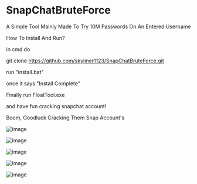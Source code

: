 # SnapChatBruteForce
A Simple Tool Mainly Made To Try 10M Passwords On An Entered Username

How To Install And Run?

in cmd do 

git clone https://github.com/skyliner1123/SnapChatBruteForce.git

run "install.bat"

once it says "Install Complete"

Finally run FloatTool.exe

and have fun cracking snapchat account!

Boom, Goodluck Cracking Them Snap Account's


![image](https://github.com/skyliner1123/SnapChatBruteForce/assets/103896565/369fedc5-881d-46ed-9fad-201755d3e4ef)

![image](https://github.com/skyliner1123/SnapChatBruteForce/assets/103896565/71573a50-587c-4200-923e-3458883a0347)

![image](https://github.com/skyliner1123/SnapChatBruteForce/assets/103896565/791ca8bc-db42-41b5-9eaa-20dc099e8233)

![image](https://github.com/skyliner1123/SnapChatBruteForce/assets/103896565/4e3e3896-9fc8-4da7-8631-52677a7b2426)

![image](https://github.com/skyliner1123/SnapChatBruteForce/assets/103896565/20406135-c751-40d3-9d46-89a5b8bb22ef)
